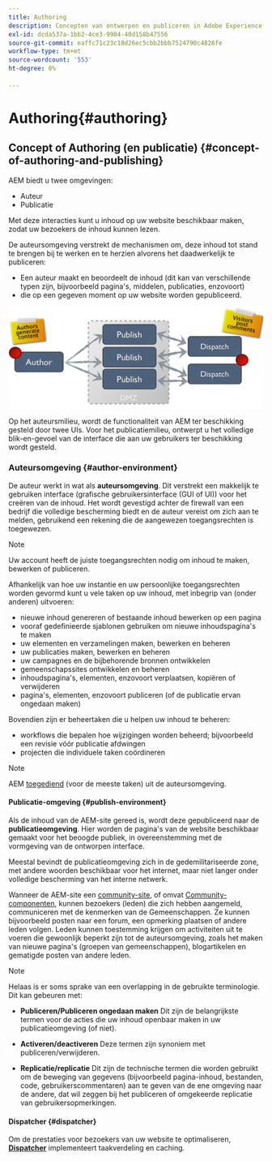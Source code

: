 ```yaml
---
title: Authoring
description: Concepten van ontwerpen en publiceren in Adobe Experience Manager 6.5.
exl-id: dcda537a-1bb2-4ce3-9904-40d158b47556
source-git-commit: eaffc71c23c18d26ec5cbb2bbb7524790c4826fe
workflow-type: tm+mt
source-wordcount: '553'
ht-degree: 0%

---
```


# Authoring{#authoring}

## Concept of Authoring (en publicatie) {#concept-of-authoring-and-publishing}

AEM biedt u twee omgevingen:

* Auteur
* Publicatie

Met deze interacties kunt u inhoud op uw website beschikbaar maken, zodat uw bezoekers de inhoud kunnen lezen.

De auteursomgeving verstrekt de mechanismen om, deze inhoud tot stand te brengen bij te werken en te herzien alvorens het daadwerkelijk te publiceren:

* Een auteur maakt en beoordeelt de inhoud (dit kan van verschillende typen zijn, bijvoorbeeld pagina&#39;s, middelen, publicaties, enzovoort)
* die op een gegeven moment op uw website worden gepubliceerd.

![Overzicht van omgevingen](assets/chlimage_1-132.png)

Op het auteursmilieu, wordt de functionaliteit van AEM ter beschikking gesteld door twee UIs. Voor het publicatiemilieu, ontwerpt u het volledige blik-en-gevoel van de interface die aan uw gebruikers ter beschikking wordt gesteld.

### Auteursomgeving {#author-environment}

De auteur werkt in wat als **auteursomgeving**. Dit verstrekt een makkelijk te gebruiken interface (grafische gebruikersinterface (GUI of UI)) voor het creëren van de inhoud. Het wordt gevestigd achter de firewall van een bedrijf die volledige bescherming biedt en de auteur vereist om zich aan te melden, gebruikend een rekening die de aangewezen toegangsrechten is toegewezen.

>[!NOTE]
>
>Uw account heeft de juiste toegangsrechten nodig om inhoud te maken, bewerken of publiceren.

Afhankelijk van hoe uw instantie en uw persoonlijke toegangsrechten worden gevormd kunt u vele taken op uw inhoud, met inbegrip van (onder anderen) uitvoeren:

* nieuwe inhoud genereren of bestaande inhoud bewerken op een pagina
* vooraf gedefinieerde sjablonen gebruiken om nieuwe inhoudspagina&#39;s te maken
* uw elementen en verzamelingen maken, bewerken en beheren
* uw publicaties maken, bewerken en beheren
* uw campagnes en de bijbehorende bronnen ontwikkelen
* gemeenschapssites ontwikkelen en beheren
* inhoudspagina&#39;s, elementen, enzovoort verplaatsen, kopiëren of verwijderen
* pagina&#39;s, elementen, enzovoort publiceren (of de publicatie ervan ongedaan maken)

Bovendien zijn er beheertaken die u helpen uw inhoud te beheren:

* workflows die bepalen hoe wijzigingen worden beheerd; bijvoorbeeld een revisie vóór publicatie afdwingen
* projecten die individuele taken coördineren

>[!NOTE]
>
>AEM [toegediend](/help/sites-administering/home.md) (voor de meeste taken) uit de auteursomgeving.

#### Publicatie-omgeving {#publish-environment}

Als de inhoud van de AEM-site gereed is, wordt deze gepubliceerd naar de **publicatieomgeving**. Hier worden de pagina&#39;s van de website beschikbaar gemaakt voor het beoogde publiek, in overeenstemming met de vormgeving van de ontworpen interface.

Meestal bevindt de publicatieomgeving zich in de gedemilitariseerde zone, met andere woorden beschikbaar voor het internet, maar niet langer onder volledige bescherming van het interne netwerk.

Wanneer de AEM-site een [community-site](/help/communities/overview.md), of omvat [Community-componenten](/help/communities/author-communities.md), kunnen bezoekers (leden) die zich hebben aangemeld, communiceren met de kenmerken van de Gemeenschappen. Ze kunnen bijvoorbeeld posten naar een forum, een opmerking plaatsen of andere leden volgen. Leden kunnen toestemming krijgen om activiteiten uit te voeren die gewoonlijk beperkt zijn tot de auteursomgeving, zoals het maken van nieuwe pagina&#39;s (groepen van gemeenschappen), blogartikelen en gematigde posten van andere leden.

>[!NOTE]
>
>Helaas is er soms sprake van een overlapping in de gebruikte terminologie. Dit kan gebeuren met:
>
>* **Publiceren/Publiceren ongedaan maken**
>  Dit zijn de belangrijkste termen voor de acties die uw inhoud openbaar maken in uw publicatieomgeving (of niet).
>
>* **Activeren/deactiveren**
>  Deze termen zijn synoniem met publiceren/verwijderen.
>
>* **Replicatie/replicatie**
>  Dit zijn de technische termen die worden gebruikt om de beweging van gegevens (bijvoorbeeld pagina-inhoud, bestanden, code, gebruikerscommentaren) aan te geven van de ene omgeving naar de andere, dat wil zeggen bij het publiceren of omgekeerde replicatie van gebruikersopmerkingen.
>

#### Dispatcher {#dispatcher}

Om de prestaties voor bezoekers van uw website te optimaliseren, **[Dispatcher](https://experienceleague.adobe.com/docs/experience-manager-dispatcher/using/dispatcher.html?lang=en)** implementeert taakverdeling en caching.
